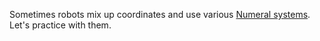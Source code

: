 Sometimes robots mix up coordinates and use various [Numeral systems](http://en.wikipedia.org/wiki/Numeral_system).
Let's practice with them.

